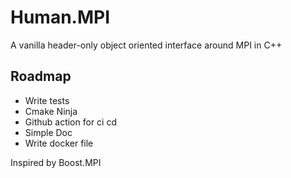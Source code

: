 # Human.MPI 

A vanilla header-only object oriented interface around MPI in C++

## Roadmap
- Write tests
- Cmake Ninja
- Github action for ci cd
- Simple Doc
- Write docker file


Inspired by Boost.MPI
